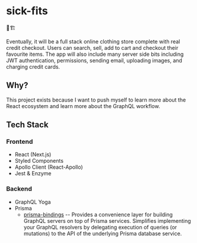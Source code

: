 # sick-fits

👷🏗️

Eventually, it will be a full stack online clothing store complete with real credit checkout. Users can search, sell, add to cart and checkout their favourite items. The app will also include many server side bits including JWT authentication, permissions, sending email, uploading images, and charging credit cards.

## Why?

This project exists because I want to push myself to learn more about the React ecosystem and learn more about the GraphQL workflow.

## Tech Stack

### Frontend
- React (Next.js)
- Styled Components
- Apollo Client (React-Apollo)
- Jest & Enzyme

### Backend
- GraphQL Yoga
- Prisma
    - [prisma-bindings](https://github.com/prisma/prisma-binding) -- Provides a convenience layer for building GraphQL servers on top of Prisma services. Simplifies implementing your GraphQL resolvers by delegating execution of queries (or mutations) to the API of the underlying Prisma database service.